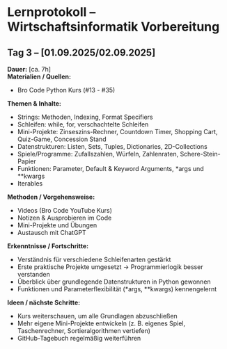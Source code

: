 # Lernprotokoll – Wirtschaftsinformatik Vorbereitung

## Tag 3 – [01.09.2025/02.09.2025]
**Dauer:** [ca. 7h]  
**Materialien / Quellen:**  
- Bro Code Python Kurs (#13 - #35)

**Themen & Inhalte:**  
- Strings: Methoden, Indexing, Format Specifiers  
- Schleifen: while, for, verschachtelte Schleifen  
- Mini-Projekte: Zinseszins-Rechner, Countdown Timer, Shopping Cart, Quiz-Game, Concession Stand  
- Datenstrukturen: Listen, Sets, Tuples, Dictionaries, 2D-Collections  
- Spiele/Programme: Zufallszahlen, Würfeln, Zahlenraten, Schere-Stein-Papier  
- Funktionen: Parameter, Default & Keyword Arguments, *args und **kwargs  
- Iterables  

**Methoden / Vorgehensweise:**  
- Videos (Bro Code YouTube Kurs)  
- Notizen & Ausprobieren im Code  
- Mini-Projekte und Übungen  
- Austausch mit ChatGPT  

**Erkenntnisse / Fortschritte:**  
- Verständnis für verschiedene Schleifenarten gestärkt  
- Erste praktische Projekte umgesetzt → Programmierlogik besser verstanden  
- Überblick über grundlegende Datenstrukturen in Python gewonnen  
- Funktionen und Parameterflexibilität (*args, **kwargs) kennengelernt  

**Ideen / nächste Schritte:**  
- Kurs weiterschauen, um alle Grundlagen abzuschließen  
- Mehr eigene Mini-Projekte entwickeln (z. B. eigenes Spiel, Taschenrechner, Sortieralgorithmen vertiefen)  
- GitHub-Tagebuch regelmäßig weiterführen  